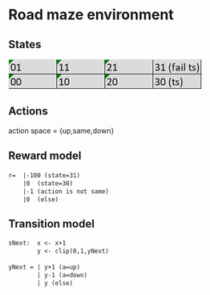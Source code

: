 # Road maze environment

## States

![road_maze.png](road_maze.png)

## Actions

action space = {up,same,down}

## Reward model

    r=  |-100 (state=31)
        |0  (state=30)
        |-1 (action is not same)
        |0  (else)

## Transition model

    sNext:  x <- x+1
            y <- clip(0,1,yNext)

    yNext = | y+1 (a=up) 
            | y-1 (a=down)
            | y (else)
